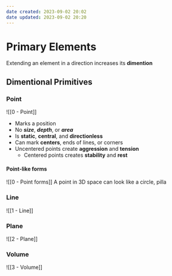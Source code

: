 ```yaml
---
date created: 2023-09-02 20:02
date updated: 2023-09-02 20:20
---
```


# Primary Elements

Extending an element in a direction increases its **dimention**

## Dimentional Primitives

### Point

![[0 - Point]]

- Marks a position
- No ***size***, ***depth***, or ***area***
- Is **static**, **central**, and **directionless**
- Can mark **centers**, ends of lines, or corners
- Uncentered points create **aggression** and **tension**
	- Centered points creates **stability** and **rest**

#### Point-like forms
![[0 - Point forms]]
A point in 3D space can look like a circle, pilla
### Line

![[1 - Line]]

### Plane

![[2 - Plane]]

### Volume

![[3 - Volume]]
